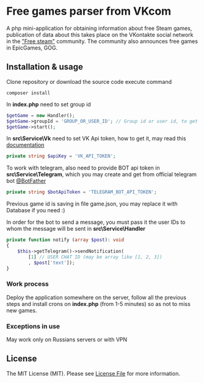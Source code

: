 # Free games parser from VKcom

A php mini-application for obtaining information about free Steam games, publication of data about this takes place on the VKontakte social network in the <a href="https://vk.com/freesteam">"Free steam"</a> community.
The community also announces free games in EpicGames, GOG.

## Installation & usage

Clone repository or download the source code execute command
```
composer install
```

In **index.php** need to set group id

```php
$getGame = new Handler();
$getGame->groupId = 'GROUP_OR_USER_ID'; // Group id or user id, to get wall posts.
$getGame->start();
```

In **src\Service\Vk** need to set VK Api token, how to get it, may read this <a href="https://dev.vk.com/api/access-token/getting-started">documentation</a>

```php
private string $apiKey = 'VK_API_TOKEN';
```

To work with telegram, also need to provide BOT api token in **src\Service\Telegram**, which you may create and get from official telegram bot <a href="https://telegram.me/BotFather">@BotFather</a>

```php
private string $botApiToken = 'TELEGRAM_BOT_API_TOKEN';
```

Previous game id is saving in file game.json, you may replace it with Database if you need :)

In order for the bot to send a message, you must pass it the user IDs to whom the message will be sent in **src\Service\Handler**
```php
private function notify (array $post): void
{
    $this->getTelegram()->sendNotification(
        [1] // USER CHAT ID (may be array like [1, 2, 3])
        , $post['text']);
}
```

### Work process

Deploy the application somewhere on the server, follow all the previous steps and install crons on **index.php** (from 1-5 minutes) so as not to miss new games.

### Exceptions in use

May work only on Russians servers or with VPN

## License

The MIT License (MIT). Please see <a href="https://github.com/teh9/free-games-parser/blob/master/LICENSE">License File</a> for more information.
